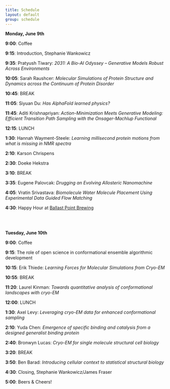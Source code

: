```yaml
---
title: Schedule  
layout: default  
group: schedule  
---
```

**Monday, June 9th**

**9:00**: Coffee  

**9:15**: Introduction, Stephanie Wankowicz

**9:35**: Pratyush Tiwary: *2031: A Bio-AI Odyssey – Generative Models Robust Across Environments*

**10:05**: Sarah Raushcer: *Molecular Simulations of Protein Structure and Dynamics across the Continuum of Protein Disorder*

**10:45**: BREAK

**11:05**: Siyuan Du: *Has AlphaFold learned physics?*

**11:45**: Aditi Krishnapriyan: *Action-Minimization Meets Generative Modeling: Efficient Transition Path Sampling with the Onsager-Machlup Functional*

**12:15**: LUNCH

**1:30**: Hannah Wayment-Steele: *Learning millisecond protein motions from what is missing in NMR spectra*

**2:10**: Karson Chrispens

**2:30**: Doeke Hekstra

**3:10**: BREAK

**3:35**: Eugene Palovcak: *Drugging an Evolving Allosteric Nanomachine*

**4:05**: Vratin Srivastava: *Biomolecule Water Molecule Placement Using Experimental Data Guided Flow Matching*

**4:30**: Happy Hour at [Ballast Point Brewing](https://ballastpoint.com/location/san-francisco/) 


<br>
<br>

**Tuesday, June 10th**

**9:00**: Coffee 

**9:15**: The role of open science in conformational ensemble algorithmic development

**10:15**: Erik Thiede: *Learning Forces for Molecular Simulations from Cryo-EM*

**10:55**: BREAK

**11:20**: Laurel Kinman: *Towards quantitative analysis of conformational landscapes with cryo-EM*

**12:00**: LUNCH

**1:30**: Axel Levy: *Leveraging cryo-EM data for enhanced conformational sampling*

**2:10**: Yuda Chen: *Emergence of specific binding and catalysis from a designed generalist binding protein*

**2:40**: Bronwyn Lucas: *Cryo-EM for single molecule structural cell biology*

**3:20**: BREAK

**3:50**: Ben Barad: *Introducing cellular context to statistical structural biology*

**4:30**: Closing, Stephanie Wankowicz/James Fraser

**5:00**: Beers & Cheers!
